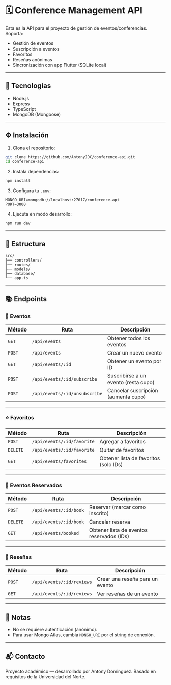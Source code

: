 # 🗓️ Conference Management API

Esta es la API para el proyecto de gestión de eventos/conferencias. Soporta:

- Gestión de eventos
- Suscripción a eventos
- Favoritos
- Reseñas anónimas
- Sincronización con app Flutter (SQLite local)

---

## 🚀 Tecnologías

- Node.js
- Express
- TypeScript
- MongoDB (Mongoose)

---

## ⚙️ Instalación

1. Clona el repositorio:

```bash
git clone https://github.com/AntonyJDC/conference-api.git
cd conference-api
```

2. Instala dependencias:

```bash
npm install
```

3. Configura tu `.env`:

```env
MONGO_URI=mongodb://localhost:27017/conference-api
PORT=3000
```

4. Ejecuta en modo desarrollo:

```bash
npm run dev
```

---

## 📁 Estructura

```
src/
├── controllers/
├── routes/
├── models/
├── database/
└── app.ts
```

---

## 📚 Endpoints

### 📌 Eventos

| Método | Ruta | Descripción |
|--------|------|-------------|
| `GET` | `/api/events` | Obtener todos los eventos |
| `POST` | `/api/events` | Crear un nuevo evento |
| `GET` | `/api/events/:id` | Obtener un evento por ID |
| `POST` | `/api/events/:id/subscribe` | Suscribirse a un evento (resta cupo) |
| `POST` | `/api/events/:id/unsubscribe` | Cancelar suscripción (aumenta cupo) |

---

### ⭐ Favoritos

| Método | Ruta | Descripción |
|--------|------|-------------|
| `POST` | `/api/events/:id/favorite` | Agregar a favoritos |
| `DELETE` | `/api/events/:id/favorite` | Quitar de favoritos |
| `GET` | `/api/events/favorites` | Obtener lista de favoritos (solo IDs) |

---

### 📅 Eventos Reservados

| Método | Ruta | Descripción |
|--------|------|-------------|
| `POST` | `/api/events/:id/book` | Reservar (marcar como inscrito) |
| `DELETE` | `/api/events/:id/book` | Cancelar reserva |
| `GET` | `/api/events/booked` | Obtener lista de eventos reservados (IDs) |

---

### 📝 Reseñas

| Método | Ruta | Descripción |
|--------|------|-------------|
| `POST` | `/api/events/:id/reviews` | Crear una reseña para un evento |
| `GET` | `/api/events/:id/reviews` | Ver reseñas de un evento |

---

## 📌 Notas

- No se requiere autenticación (anónimo).
- Para usar Mongo Atlas, cambia `MONGO_URI` por el string de conexión.

---

## 📬 Contacto

Proyecto académico — desarrollado por Antony Dominguez.
Basado en requisitos de la Universidad del Norte.
